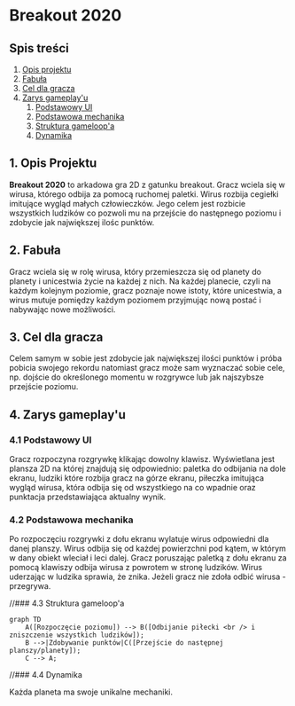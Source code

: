 # Breakout 2020

## Spis treści

1.  [Opis projektu](#opis-projektu)
2.  [Fabuła](#fabula)
3.  [Cel dla gracza](#cel-dla-gracza)
4.  [Zarys gameplay'u](#zarys-gameplayu)
    1. [Podstawowy UI](#podstawowy-ui)
    2. [Podstawowa mechanika](#podstawowa-mechanika)
    3. [Struktura gameloop'a](#gameloop)
    4. [Dynamika](#dynamika)

## 1. Opis Projektu <a href="opis-projektu"></a>

**Breakout 2020** to arkadowa gra 2D z gatunku breakout. Gracz wciela się w wirusa, którego odbija za pomocą ruchomej paletki. Wirus rozbija cegiełki imitujące wygląd małych człowieczków. Jego celem jest rozbicie wszystkich ludzików co pozwoli mu na przejście do następnego poziomu i zdobycie jak największej ilośc punktów.

## 2. Fabuła <a href="fabula"></a>

Gracz wciela się w rolę wirusa, który przemieszcza się od planety do planety i unicestwia życie na każdej z nich. Na każdej planecie, czyli na każdym kolejnym poziomie, gracz poznaje nowe istoty, które unicestwia, a wirus mutuje pomiędzy każdym poziomem przyjmując nową postać i nabywając nowe możliwości.

## 3. Cel dla gracza <a href="cel-dla-gracza"></a>

Celem samym w sobie jest zdobycie jak największej ilości punktów i próba pobicia swojego rekordu natomiast gracz może sam wyznaczać sobie cele, np. dojście do określonego momentu w rozgrywce lub jak najszybsze przejście poziomu.

## 4. Zarys gameplay'u <a href="zarys-gameplayu"></a>

### 4.1 Podstawowy UI <a href="podstawowy-ui"></a>

Gracz rozpoczyna rozgrywkę klikając dowolny klawisz. Wyświetlana jest plansza 2D na której znajdują się odpowiednio: paletka do odbijania na dole ekranu, ludziki które rozbija gracz na górze ekranu, piłeczka imitująca wygląd wirusa, która odbija się od wszystkiego na co wpadnie oraz punktacja przedstawiająca aktualny wynik.

### 4.2 Podstawowa mechanika <a href="podstawowa-mechanika"></a>

Po rozpoczęciu rozgrywki z dołu ekranu wylatuje wirus odpowiedni dla danej planszy.
Wirus odbija się od każdej powierzchni pod kątem, w którym w dany obiekt wleciał i leci dalej. Gracz poruszając paletką z dołu ekranu za pomocą klawiszy odbija wirusa z powrotem w stronę ludzików. Wirus uderzając w ludzika sprawia, że znika. Jeżeli gracz nie zdoła odbić wirusa - przegrywa.

//### 4.3 Struktura gameloop'a <a href="gameloop"></a>

```mermaid
graph TD
    A([Rozpoczęcie poziomu]) --> B([Odbijanie piłecki <br /> i zniszczenie wszystkich ludzików]);
    B -->|Zdobywanie punktów|C([Przejście do następnej planszy/planety]);
    C --> A;
```

//### 4.4 Dynamika <a href="dynamika"></a>

Każda planeta ma swoje unikalne mechaniki.
